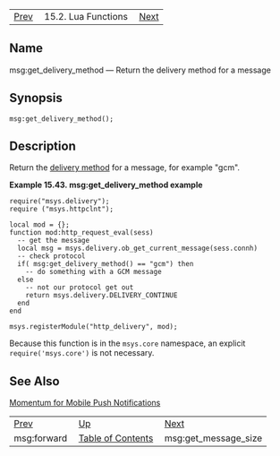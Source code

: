 |     |     |     |
| --- | --- | --- |
| [Prev](lua.ref.msg_forward)  | 15.2. Lua Functions |  [Next](lua.ref.msg_get_message_size.php) |

<a name="lua.ref.msg_get_delivery_method"></a>
## Name

msg:get_delivery_method — Return the delivery method for a message

<a name="idp25466592"></a>
## Synopsis

`msg:get_delivery_method();`

<a name="idp25468544"></a>
## Description

Return the [delivery method](conf.ref.delivery_method "delivery_method") for a message, for example "gcm".

<a name="lua.ref.msg_get_delivery_method.example"></a>

**Example 15.43. msg:get_delivery_method example**

```
require("msys.delivery");
require ("msys.httpclnt");

local mod = {};
function mod:http_request_eval(sess)
  -- get the message
  local msg = msys.delivery.ob_get_current_message(sess.connh)
  -- check protocol
  if( msg:get_delivery_method() == "gcm") then
    -- do something with a GCM message
  else
    -- not our protocol get out
    return msys.delivery.DELIVERY_CONTINUE
  end
end

msys.registerModule("http_delivery", mod);
```

Because this function is in the `msys.core` namespace, an explicit `require('msys.core')` is not necessary.

<a name="idp25474448"></a>
## See Also

[Momentum for Mobile Push Notifications](https://support.messagesystems.com/docs/web-push/)

|     |     |     |
| --- | --- | --- |
| [Prev](lua.ref.msg_forward)  | [Up](lua.function.details.php) |  [Next](lua.ref.msg_get_message_size.php) |
| msg:forward  | [Table of Contents](index) |  msg:get_message_size |
